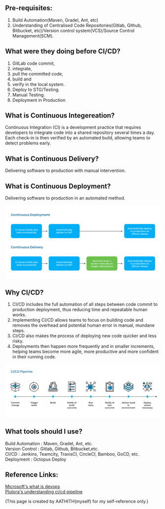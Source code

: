 Pre-requisites:
---------------	
1. Build Automation(Maven, Gradel, Ant, etc)
2. Understanding of Centralised Code Repositories(Gitlab, Github, Bitbucket, etc)/Version control system(VCS)/Source Control Management(SCM).

What were they doing before CI/CD?
-------------------------------
1. GitLab code commit,
2. integrate,
3. pull the committed code,
4. build and
5. verify in the local system.
6. Deploy to STG/Testing.
7. Manual Testing.
8. Deployment in Production

What is Continuous Integereation?
---------------------------------
Continuous Integration (CI) is a development practice that requires developers to integrate code into a shared repository several times a day. Each check-in is then verified by an automated build, allowing teams to detect problems early.

What is Continuous Delivery?
----------------------------
Delivering software to production with manual intervention.

What is Continuous Deployment?
------------------------------
Delivering software to production in an automated method.

![alt text](cd-vs-cde.png)

Why CI/CD?
----------
1. CI/CD includes the full automation of all steps between code commit to production deployment, thus reducing time and repeatable human works.
2. Implementing CI/CD allows teams to focus on building code and removes the overhead and potential human error in manual, mundane steps. 
3. CI/CD also makes the process of deploying new code quicker and less risky. 
4. Deployments then happen more frequently and in smaller increments, helping teams become more agile, more productive and more confident in their running code.

![CICD pipeline](cicd-pipeline.png)

What tools should I use?
------------------------
Build Automation : Maven, Gradel, Ant, etc.<br>
Version Control  : Gitlab, Github, Bitbucket,etc.<br>
CI/CD            : Jenkins, Teamcity, TravisCI, CircleCI, Bamboo, GoCD, etc.<br>
Deployment       : Octopus Deploy

Reference Links:
----------------
[Microsoft's what is devops](https://azure.microsoft.com/en-in/overview/what-is-devops/#practices) <br>
[Plutora's understanding ci/cd pipeline](https://www.plutora.com/blog/understanding-ci-cd-pipeline) <br>

(This page is created by AATHITH(myself) for my self-reference only.)
